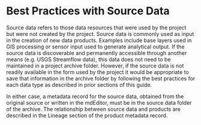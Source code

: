 # Best Practices with Source Data

Source data refers to those data resources that were used by the project but were not created by the project. Source data is commonly used as input in the creation of new data products.  Examples include base layers used in GIS processing or sensor input used to generate analytical output. If the source data is discoverable and permanently accessible through another means \(e.g. USGS Streamflow data\), this data does not need to be maintained in a project archive folder. However, if the source data is not readily available in the form used by the project it would be appropriate to save that information in the archive folder by following the best practices for each data type as described in prior sections of this guide. 

In either case, a metadata record for the source data, obtained from the original source or written in the mdEditor, must be in the source data folder of the archive. The relationship between source data and products are described in the Lineage section of the product metadata record.  



